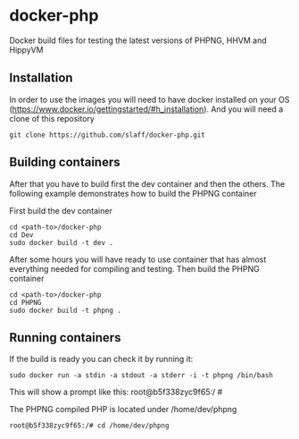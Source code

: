 docker-php
==========

Docker build files for testing the latest versions of PHPNG, HHVM and HippyVM

Installation
------------
In order to use the images you will need to have docker installed on your OS (https://www.docker.io/gettingstarted/#h_installation).
And you will need a clone of this repository

```
git clone https://github.com/slaff/docker-php.git
```


Building containers
-------------------
After that you have to build first the dev container and then the others. 
The following example demonstrates how to build the PHPNG container

First build the dev container

```
cd <path-to>/docker-php
cd Dev
sudo docker build -t dev .
```

After some hours you will have ready to use container that has almost everything needed for compiling and testing. 
Then build the PHPNG container

```
cd <path-to>/docker-php
cd PHPNG
sudo docker build -t phpng .
```

Running containers
------------------

If the build is ready you can check it by running it:

```
sudo docker run -a stdin -a stdout -a stderr -i -t phpng /bin/bash
```

This will show a prompt like this:
root@b5f338zyc9f65:/ #

The PHPNG compiled PHP is located under /home/dev/phpng
```
root@b5f338zyc9f65:/# cd /home/dev/phpng
```




